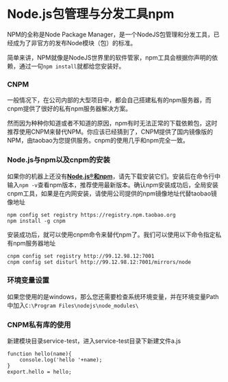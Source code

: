 # Node.js包管理与分发工具npm

NPM的全称是Node Package Manager，是一个NodeJS包管理和分发工具，已经成为了非官方的发布Node模块（包）的标准。

简单来讲，NPM就像是NodeJS世界里的软件管家，npm工具会根据你声明的依赖，通过一句`npm install`就都给您安装好。

### CNPM

一般情况下，在公司内部的大型项目中，都会自己搭建私有的npm服务器，而cnpm提供了很好的私有npm服务器解决方案。

然而因为种种你知道或者不知道的原因，npm有时无法正常的下载依赖包，这时推荐使用CNPM来替代NPM。你应该已经猜到了，CNPM提供了国内镜像版的NPM，由taobao为您提供服务。cnpm的使用几乎和npm完全一致。

### Node.js与npm以及cnpm的安装

如果你的机器上还没有[**Node.js®和npm**](https://nodejs.org/en/download/)，请先下载安装它们。安装后在命令行中输入`npm -v`查看npm版本，推荐使用最新版本。确认npm安装成功后，全局安装cnpm工具，如果是在内网安装，请使用公司提供的npm镜像地址代替taobao镜像地址

```
npm config set registry https://registry.npm.taobao.org
npm install -g cnpm
```

安装成功后，就可以使用cnpm命令来替代npm了。我们可以使用以下命令指定私有npm服务器地址

```
cnpm config set registry http://99.12.98.12:7001
cnpm config set disturl http://99.12.98.12:7001/mirrors/node
```

### 环境变量设置

如果您使用的是windows，那么您还需要检查系统环境变量，并在环境变量Path中加入`C:\Program Files\nodejs\node_modules\`

### CNPM私有库的使用

新建模块目录service-test，进入service-test目录下新建文件a.js

```
function hello(name){
    console.log('hello '+name);
}
export.hello = hello;
```





